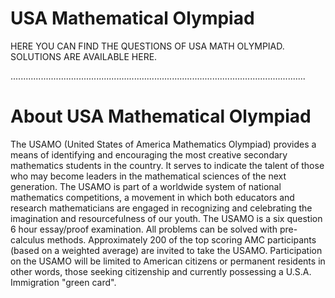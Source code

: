 
# USA Mathematical Olympiad


HERE YOU CAN FIND THE QUESTIONS OF USA MATH OLYMPIAD.
SOLUTIONS ARE AVAILABLE HERE.


.....................................................................................................................

# About USA Mathematical Olympiad

The USAMO (United States of America Mathematics Olympiad) provides a means of identifying and encouraging the most creative secondary mathematics students in the country. It serves to indicate the talent of those who may become leaders in the mathematical sciences of the next generation. The USAMO is part of a worldwide system of national mathematics competitions, a movement in which both educators and research mathematicians are engaged in recognizing and celebrating the imagination and resourcefulness of our youth.
The USAMO is a six question 6 hour essay/proof examination. All problems can be solved with pre-calculus methods. Approximately 200 of the top scoring AMC participants (based on a weighted average) are invited to take the USAMO. Participation on the USAMO will be limited to American citizens or permanent residents in other words, those seeking citizenship and currently possessing a U.S.A. Immigration "green card".